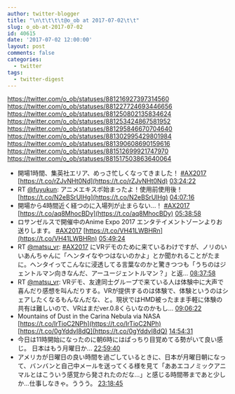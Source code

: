 ```yaml
---
author: twitter-blogger
title: "\n\t\t\t\t@o_ob at 2017-07-02\t\t"
slug: o_ob-at-2017-07-02
id: 40615
date: '2017-07-02 12:00:00'
layout: post
comments: false
categories:
  - twitter
tags:
  - twitter-digest
---
```


https://twitter.com/o_ob/statuses/881216927397314560 https://twitter.com/o_ob/statuses/881227724693446656 https://twitter.com/o_ob/statuses/881250802135834624 https://twitter.com/o_ob/statuses/881253424867581952 https://twitter.com/o_ob/statuses/881295846670704640 https://twitter.com/o_ob/statuses/881302995429801984 https://twitter.com/o_ob/statuses/881390608690159616 https://twitter.com/o_ob/statuses/881512699921747970 https://twitter.com/o_ob/statuses/881517503863640064  

*   開場1時間、集英社エリア、めっさ忙しくなってきました！ [#AX2017](https://twitter.com/search?q=%23AX2017&src=hash) [https://t.co/rZJvNHt0Nd](https://t.co/rZJvNHt0Nd) [03:24:22](https://twitter.com/o_ob/statuses/881216927397314560)
*   RT [@fuyukun](https://twitter.com/fuyukun): アニメエキスポ始まったよ！使用前使用後！ [https://t.co/N2eBSrUlHg](https://t.co/N2eBSrUlHg) [04:07:16](https://twitter.com/o_ob/statuses/881227724693446656)
*   開場から4時間近く経つのに入場列が止まらない...！ [#AX2017](https://twitter.com/search?q=%23AX2017&src=hash) [https://t.co/aq8MhocBDy](https://t.co/aq8MhocBDy) [05:38:58](https://twitter.com/o_ob/statuses/881250802135834624)
*   ロサンゼルスで開催中のAnime Expo 2017 エンタテイメントゾーンよりお送りします。 [#AX2017](https://twitter.com/search?q=%23AX2017&src=hash) [https://t.co/VH41LWBHRn](https://t.co/VH41LWBHRn) [05:49:24](https://twitter.com/o_ob/statuses/881253424867581952)
*   RT [@matsu_vr](https://twitter.com/matsu_vr): [#AX2017](https://twitter.com/search?q=%23AX2017&src=hash) にVRデモのために来ているわけですが、ノリのいいあんちゃんに「ヘンタイなやつはないのかよ」とか聞かれることがたまに。ヘンタイってこんなに浸透してる言葉なのかと驚きつつも「うちのはジェントルマン向きなんだ、アーユージェントルマン？」と返… [08:37:58](https://twitter.com/o_ob/statuses/881295846670704640)
*   RT [@matsu_vr](https://twitter.com/matsu_vr): VRデモ、友達同士グループで来ている人は体験中に大声で喜んだり感想を叫んだりする。VRが提供するのは体験で、体験というのはシェアしたくなるもんなんだな、と。現状ではHMD被ったまま手軽に体験の共有は難しいので、VRはまだver.0.8くらいなのかもし… [09:06:22](https://twitter.com/o_ob/statuses/881302995429801984)
*   Mountains of Dust in the Carina Nebula via NASA [https://t.co/IrTioC2NPh](https://t.co/IrTioC2NPh) [https://t.co/0gYddvI8dQ](https://t.co/0gYddvI8dQ) [14:54:31](https://twitter.com/o_ob/statuses/881390608690159616)
*   今日は11時開始になったのに朝6時にはぱっちり目覚めてる勢がいて良い感じ。 日本はもう月曜日か... [22:59:40](https://twitter.com/o_ob/statuses/881512699921747970)
*   アメリカが日曜日の良い時間を過ごしているときに、日本が月曜日朝になって、バンバンと自己中メールを送ってくる様を見て「ああエコノミックアニマルとはこういう感覚から発されたのだな…」と感じる時間帯まであと少しか...仕事しなきゃ。ううう。 [23:18:45](https://twitter.com/o_ob/statuses/881517503863640064)